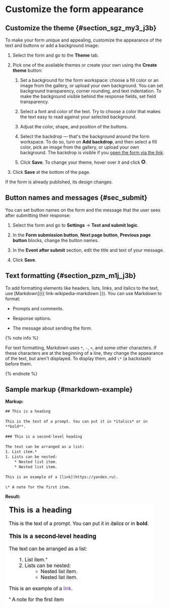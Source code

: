 # Customize the form appearance

## Customize the theme {#section_sgz_my3_j3b}

To make your form unique and appealing, customize the appearance of the text and buttons or add a background image:

1. Select the form and go to the **Theme** tab.

1. Pick one of the available themes or create your own using the **Create theme** button:

    1. Set a background for the form workspace: choose a fill color or an image from the gallery, or upload your own background. You can set background transparency, corner rounding, and text indentation. To make the background visible behind the response fields, set field transparency.

    1. Select a font and color of the text. Try to choose a color that makes the text easy to read against your selected background.

    1. Adjust the color, shape, and position of the buttons.

    1. Select the backdrop — that's the background around the form workspace. To do so, turn on **Add backdrop**, and then select a fill color, pick an image from the gallery, or upload your own background. The backdrop is visible if you [open the form via the link](publish.md#section_link).

    1. Click **Save**. To change your theme, hover over it and click ![](../_assets/forms/settings.png).

1. Click **Save** at the bottom of the page.

If the form is already published, its design changes.

## Button names and messages {#sec_submit}

You can set button names on the form and the message that the user sees after submitting their response:

1. Select the form and go to **Settings** → **Text and submit logic**.

1. In the **Form submission button**, **Next page button**, **Previous page button** blocks, change the button names.

1. In the **Event after submit** section, edit the title and text of your message.

1. Click **Save**.

## Text formatting {#section_pzm_m1j_j3b}

To add formatting elements like headers, lists, links, and italics to the text, use [Markdown]({{ link-wikipedia-markdown }}). You can use Markdown to format:

- Prompts and comments.

- Response options.

- The message about sending the form.

{% note info %}

For text formatting, Markdown uses `*`, `-`, `>`, and some other characters. If these characters are at the beginning of a line, they change the appearance of the text, but aren't displayed. To display them, add `\*` (a backslash) before them.

{% endnote %}

## Sample markup {#markdown-example}

**Markup:**

```
## This is a heading

This is the text of a prompt. You can put it in *italics* or in **bold**.

### This is a second-level heading

The text can be arranged as a list:
1. List item.*
1. Lists can be nested:
    * Nested list item.
    * Nested list item.

This is an example of a [link](https://yandex.ru).

\* A note for the first item.
```

**Result:**

![](../_assets/forms/markdown.png)

